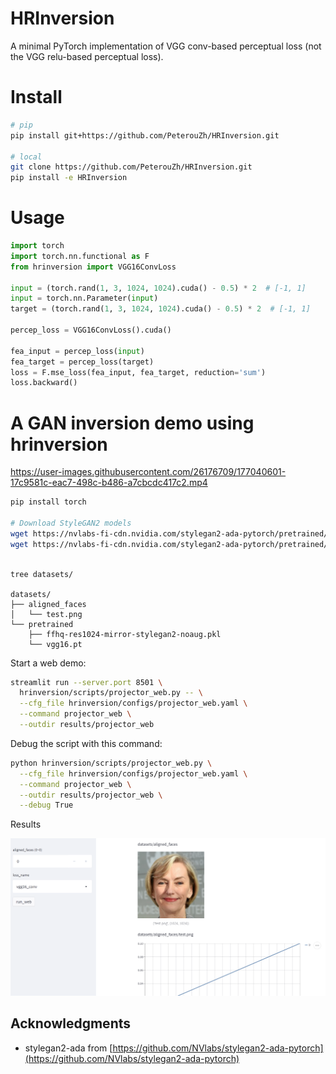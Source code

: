# HRInversion

A minimal PyTorch implementation of VGG conv-based perceptual loss (not the VGG relu-based perceptual loss). 

# Install

```bash
# pip
pip install git+https://github.com/PeterouZh/HRInversion.git

# local
git clone https://github.com/PeterouZh/HRInversion.git
pip install -e HRInversion

```

# Usage

```python
import torch
import torch.nn.functional as F
from hrinversion import VGG16ConvLoss

input = (torch.rand(1, 3, 1024, 1024).cuda() - 0.5) * 2  # [-1, 1]
input = torch.nn.Parameter(input)
target = (torch.rand(1, 3, 1024, 1024).cuda() - 0.5) * 2  # [-1, 1]

percep_loss = VGG16ConvLoss().cuda()

fea_input = percep_loss(input)
fea_target = percep_loss(target)
loss = F.mse_loss(fea_input, fea_target, reduction='sum')
loss.backward()

```

# A GAN inversion demo using hrinversion

https://user-images.githubusercontent.com/26176709/177040601-17c9581c-eac7-498c-b486-a7cbcdc417c2.mp4

```bash
pip install torch

# Download StyleGAN2 models
wget https://nvlabs-fi-cdn.nvidia.com/stylegan2-ada-pytorch/pretrained/transfer-learning-source-nets/ffhq-res1024-mirror-stylegan2-noaug.pkl -P datasets/pretrained/
wget https://nvlabs-fi-cdn.nvidia.com/stylegan2-ada-pytorch/pretrained/metrics/vgg16.pt -P datasets/pretrained/
  
```
```text
tree datasets/

datasets/
├── aligned_faces
│   └── test.png
└── pretrained
    ├── ffhq-res1024-mirror-stylegan2-noaug.pkl
    └── vgg16.pt
```

Start a web demo:
```bash
streamlit run --server.port 8501 \
  hrinversion/scripts/projector_web.py -- \
  --cfg_file hrinversion/configs/projector_web.yaml \
  --command projector_web \
  --outdir results/projector_web

```

Debug the script with this command:
```bash
python hrinversion/scripts/projector_web.py \
  --cfg_file hrinversion/configs/projector_web.yaml \
  --command projector_web \
  --outdir results/projector_web \
  --debug True

```

Results

<img src=".github/screen.png" width="600">

## Acknowledgments

- stylegan2-ada from [https://github.com/NVlabs/stylegan2-ada-pytorch](https://github.com/NVlabs/stylegan2-ada-pytorch)





